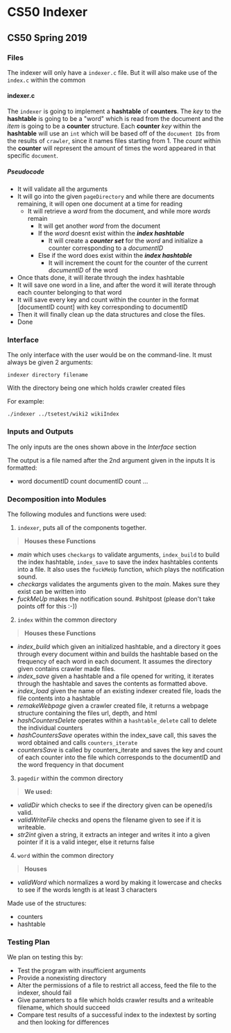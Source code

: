 # CS50 Indexer
## CS50 Spring 2019

### Files

The indexer will only have a `indexer.c` file.
But it will also make use of the `index.c` within the common

#### indexer.c

The `indexer` is going to implement a **hashtable** of **counters**.
The *key* to the **hashtable** is going to be a "word" which is read from the document and the *item* is going to be a **counter** structure.
Each **counter** *key* within the **hashtable** will use an `int` which will be based off of the `document IDs` from the results of `crawler`, since it names files starting from 1. The *count* within the **counter** will represent the amount of times the word appeared in that specific `document`.

##### Pseudocode
- It will validate all the arguments
- It will go into the given `pageDirectory` and while there are documents remaining, it will open one document at a time for reading
  - It will retrieve a *word* from the document, and while more *words* remain
    - It will get another *word* from the document
    - If the *word* doesnt exist within the ***index hashtable***
      - It will create a ***counter set*** for the *word* and initialize a counter corresponding to a *documentID*
    - Else if the word does exist within the ***index hashtable***
      - It will increment the count for the counter of the current *documentID* of the word
- Once thats done, it will iterate through the index hashtable
- It will save one word in a line, and after the word it will iterate through each counter belonging to that word
- It will save every key and count within the counter in the format [documentID count] with key corresponding to documentID
- Then it will finally clean up the data structures and close the files.
- Done

### Interface

The only interface with the user would be on the command-line.
It must always be given 2 arguments:
```
indexer directory filename
```
With the directory being one which holds crawler created files

For example:
```
./indexer ../tsetest/wiki2 wikiIndex
```

### Inputs and Outputs

The only inputs are the ones shown above in the *Interface* section

The output is a file named after the 2nd argument given in the inputs
It is formatted:
 - word documentID count documentID count ...

### Decomposition into Modules

The following modules and functions were used:
1. `indexer`, puts all of the components together.
  > **Houses these Functions**
   - _main_ which uses `checkargs` to validate arguments, `index_build` to build the index hashtable, `index_save` to save the index hashtables contents into a file. It also uses the `fuckMeUp` function, which plays the notification sound.
   - _checkargs_ validates the arguments given to the _main_. Makes sure they exist can be written into
   - _fuckMeUp_ makes the notification sound. #shitpost (please don't take points off for this :-))
2. `index` within the common directory
  > **Houses these Functions**
   - *index_build* which given an initialized hashtable, and a directory it goes through every document within and builds the hashtable based on the frequency of each word in each document. It assumes the directory given contains crawler made files.
   - *index_save* given a hashtable and a file opened for writing, it iterates through the hashtable and saves the contents as formatted above.
   - *index_load* given the name of an existing indexer created file, loads the file contents into a hashtable
   - *remakeWebpage* given a crawler created file, it returns a webpage structure containing the files url, depth, and html
   - *hashCountersDelete* operates within a `hashtable_delete` call to delete the individual counters
   - *hashCountersSave* operates within the index_save call, this saves the word obtained and calls `counters_iterate`
   - *countersSave* is called by counters_iterate and saves the key and count of each counter into the file which corresponds to the documentID and the word frequency in that document
3. `pagedir` within the common directory
  > **We used:**
   - *validDir* which checks to see if the directory given can be opened/is valid.
   - *validWriteFile* checks and opens the filename given to see if it is writeable.
   - *str2int* given a string, it extracts an integer and writes it into a given pointer if it is a valid integer, else it returns false
4. `word` within the common directory
  > **Houses**
   - *validWord* which normalizes a word by making it lowercase and checks to see if the words length is at least 3 characters

Made use of the structures:
 - counters
 - hashtable

### Testing Plan

We plan on testing this by:

 - Test the program with insufficient arguments
 - Provide a nonexisting directory
 - Alter the permissions of a file to restrict all access, feed the file to the indexer, should fail
 - Give parameters to a file which holds crawler results and a writeable filename, which should succeed
 - Compare test results of a successful index to the indextest by sorting and then looking for differences